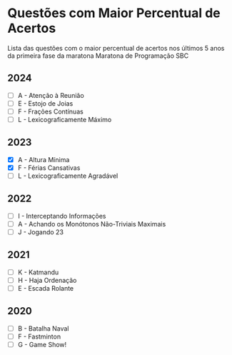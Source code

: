 # Questões com Maior Percentual de Acertos
Lista das questões com o maior percentual de acertos nos últimos 5 anos da primeira fase da maratona Maratona de Programação SBC 

## 2024
- [ ] A  - Atenção à Reunião
- [ ] E - Estojo de Joias
- [ ] F - Frações Contínuas
- [ ] L - Lexicograficamente Máximo

## 2023
- [x] A - Altura Mínima
- [x] F - Férias Cansativas
- [ ] L - Lexicograficamente Agradável

## 2022
- [ ] I - Interceptando Informações
- [ ] A - Achando os Monótonos Não-Triviais Maximais
- [ ] J - Jogando 23

## 2021
- [ ] K - Katmandu
- [ ] H - Haja Ordenação
- [ ] E - Escada Rolante

## 2020
- [ ] B - Batalha Naval
- [ ] F - Fastminton
- [ ] G - Game Show!
